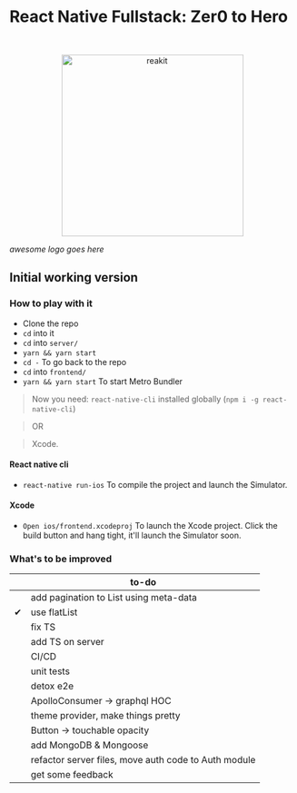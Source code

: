 # React Native Fullstack: Zer0 to Hero

<br>

<p align="center">
  <img src="https://placekitten.com/220/220" alt="reakit" width="320" />
</p>

*awesome logo goes here*


## Initial working version

### How to play with it

- Clone the repo
- `cd` into it
- `cd` into `server/`
- `yarn && yarn start`
- `cd -` To go back to the repo
- `cd` into `frontend/`
- `yarn && yarn start` To start Metro Bundler

>Now you need: `react-native-cli` installed globally (`npm i -g react-native-cli`)

>OR

>Xcode.

#### React native cli

- `react-native run-ios` To compile the project and launch the Simulator.

#### Xcode

- `Open ios/frontend.xcodeproj` To launch the Xcode project. Click the build button and hang tight, it'll launch the Simulator soon.

### What's to be improved

|  | to-do|
|--|--|
|| add pagination to List using meta-data |
|✔| use flatList |
|| fix TS |
|| add TS on server |
|| CI/CD |
|| unit tests |
|| detox e2e |
|| ApolloConsumer -> graphql HOC |
|| theme provider, make things pretty |
|| Button -> touchable opacity |
|| add MongoDB & Mongoose |
|| refactor server files, move auth code to Auth module |
|| get some feedback |

